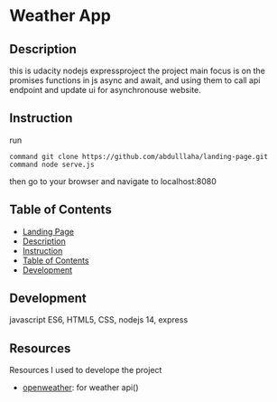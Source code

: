 #  Weather App

## Description

this is udacity nodejs expressproject
the project main focus is on the promises functions in js 
async and await, and using them to call api endpoint and update ui 
for asynchronouse website.

## Instruction
run 
```shell
command git clone https://github.com/abdulllaha/landing-page.git
command node serve.js
```
then go to your browser and navigate to localhost:8080
## Table of Contents
- [Landing Page](#landing-page)
- [Description](#description)
- [Instruction](#instruction)
- [Table of Contents](#table-of-contents)
- [Development](#development)

## Development
javascript ES6, HTML5, CSS, nodejs 14, express
## Resources
Resources I used to develope the project
- [openweather](https://home.openweathermap.org/): for weather api()